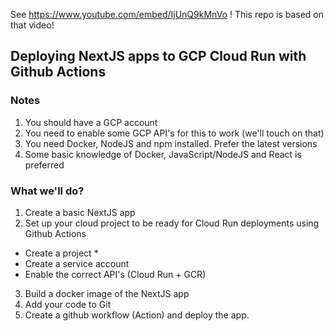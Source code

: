 See 
https://www.youtube.com/embed/IjUnQ9kMnVo ! This repo is based on that video!

## Deploying NextJS apps to GCP Cloud Run with Github Actions

### Notes

1. You should have a GCP account
2. You need to enable some GCP API's for this to work (we'll touch on that)
3. You need Docker, NodeJS and npm installed. Prefer the latest versions
4. Some basic knowledge of Docker, JavaScript/NodeJS and React is preferred

### What we'll do?

1. Create a basic NextJS app
2. Set up your cloud project to be ready for Cloud Run deployments using Github Actions

- Create a project \*
- Create a service account
- Enable the correct API's (Cloud Run + GCR)

3. Build a docker image of the NextJS app
4. Add your code to Git
5. Create a github workflow (Action) and deploy the app.
